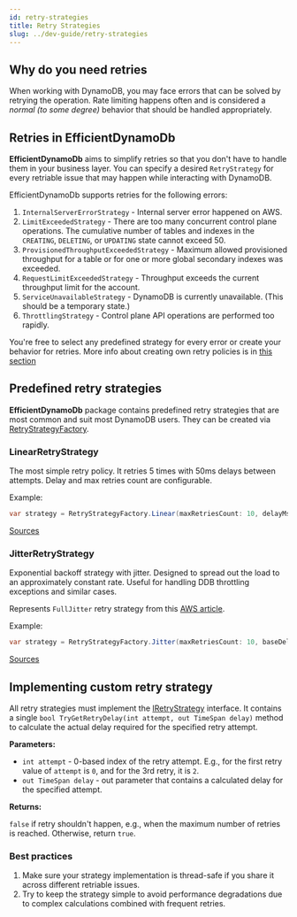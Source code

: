 ```yaml
---
id: retry-strategies
title: Retry Strategies
slug: ../dev-guide/retry-strategies
---
```


## Why do you need retries

When working with DynamoDB, you may face errors that can be solved by retrying the operation.
Rate limiting happens often and is considered a _normal (to some degree)_ behavior that should be handled appropriately.

## Retries in EfficientDynamoDb

**EfficientDynamoDb** aims to simplify retries so that you don't have to handle them in your business layer.
You can specify a desired `RetryStrategy` for every retriable issue that may happen while interacting with DynamoDB.

EfficientDynamoDb supports retries for the following errors:

1. `InternalServerErrorStrategy` - Internal server error happened on AWS.
1. `LimitExceededStrategy` - There are too many concurrent control plane operations.
The cumulative number of tables and indexes in the `CREATING`, `DELETING`, or `UPDATING` state cannot exceed 50.
1. `ProvisionedThroughputExceededStrategy` - Maximum allowed provisioned throughput for a table or for one or more global secondary indexes was exceeded.
1. `RequestLimitExceededStrategy` - Throughput exceeds the current throughput limit for the account.
1. `ServiceUnavailableStrategy` - DynamoDB is currently unavailable. (This should be a temporary state.)
1. `ThrottlingStrategy` - Control plane API operations are performed too rapidly.

You're free to select any predefined strategy for every error or create your behavior for retries.
More info about creating own retry policies is in [this section](#implementing-custom-retry-strategy)

## Predefined retry strategies

**EfficientDynamoDb** package contains predefined retry strategies that are most common and suit most DynamoDB users. They can be created via [RetryStrategyFactory](https://github.com/AllocZero/EfficientDynamoDb/blob/master/src/EfficientDynamoDb/Configs/Retries/RetryStrategyFactory.cs).

### LinearRetryStrategy

The most simple retry policy. It retries 5 times with 50ms delays between attempts. Delay and max retries count are configurable.

Example:

```csharp
var strategy = RetryStrategyFactory.Linear(maxRetriesCount: 10, delayMs: 25);
```

[Sources](https://github.com/AllocZero/EfficientDynamoDb/blob/master/src/EfficientDynamoDb/Configs/Retries/LinearRetryStrategy.cs)

### JitterRetryStrategy

Exponential backoff strategy with jitter. Designed to spread out the load to an approximately constant rate. Useful for handling DDB throttling exceptions and similar cases.

Represents `FullJitter` retry strategy from this [AWS article](https://aws.amazon.com/blogs/architecture/exponential-backoff-and-jitter/).

Example:

```csharp
var strategy = RetryStrategyFactory.Jitter(maxRetriesCount: 10, baseDelayMs: 25, maxDelayMs: 400);
```

[Sources](https://github.com/AllocZero/EfficientDynamoDb/blob/master/src/EfficientDynamoDb/Configs/Retries/JitterRetryStrategy.cs)

## Implementing custom retry strategy

All retry strategies must implement the [IRetryStrategy](https://github.com/AllocZero/EfficientDynamoDb/blob/master/src/EfficientDynamoDb/Configs/Retries/IRetryStrategy.cs) interface.
It contains a single `bool TryGetRetryDelay(int attempt, out TimeSpan delay)` method to calculate the actual delay required for the specified retry attempt.

**Parameters:**

* `int attempt` - 0-based index of the retry attempt.
E.g., for the first retry value of `attempt` is `0`, and for the 3rd retry, it is `2`.
* `out TimeSpan delay` - out parameter that contains a calculated delay for the specified attempt.

**Returns:**

`false` if retry shouldn't happen, e.g., when the maximum number of retries is reached. Otherwise, return `true`.

### Best practices

1. Make sure your strategy implementation is thread-safe if you share it across different retriable issues.
1. Try to keep the strategy simple to avoid performance degradations due to complex calculations combined with frequent retries.
